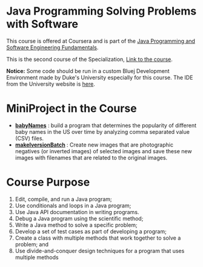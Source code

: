 # Java Programming Solving Problems with Software

This course is offered at Coursera and is part of the [Java Programming and Software Engineering Fundamentals](https://www.coursera.org/specializations/java-programming).

This is the second course of the Specialization, [Link to the course](https://www.coursera.org/learn/java-programming).

**Notice:** Some code should be run in a custom Bluej Development Environment made by Duke's University especially for this course. The IDE from the University website is [here](https://www.dukelearntoprogram.com//downloads/bluej.php?course=2).

# MiniProject in the Course
- [**babyNames**](https://github.com/a88126451/Java-Programming-Solving-Problems-with-Software/blob/main/Week%204/MiniProject_babyNames/BabyBirths.java) : build a program that determines the popularity of different baby names in the US over time by analyzing comma separated value (CSV) files.
- [**makeIversionBatch**](https://github.com/a88126451/Java-Programming-Solving-Problems-with-Software/blob/main/Week%204/HonorsContent_makeGrayBatch/BatchInversions.java) : Create new images that are photographic negatives (or inverted images) of selected images and save these new images with filenames that are related to the original images.

# Course Purpose
1. Edit, compile, and run a Java program;
2. Use conditionals and loops in a Java program;
3. Use Java API documentation in writing programs.
4. Debug a Java program using the scientific method;
5. Write a Java method to solve a specific problem;
6. Develop a set of test cases as part of developing a program;
7. Create a class with multiple methods that work together to solve a problem; and
8. Use divide-and-conquer design techniques for a program that uses multiple methods
